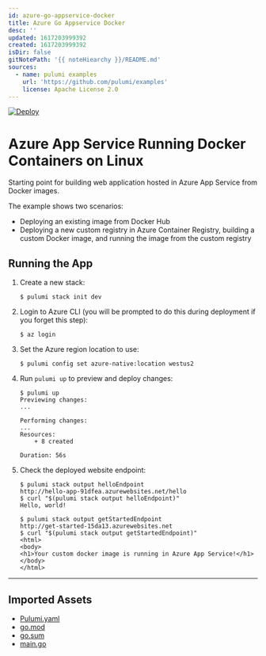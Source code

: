 ```yaml
---
id: azure-go-appservice-docker
title: Azure Go Appservice Docker
desc: ''
updated: 1617203999392
created: 1617203999392
isDir: false
gitNotePath: '{{ noteHiearchy }}/README.md'
sources:
  - name: pulumi examples
    url: 'https://github.com/pulumi/examples'
    license: Apache License 2.0
---
```

[![Deploy](https://get.pulumi.com/new/button.svg)](https://app.pulumi.com/new)

# Azure App Service Running Docker Containers on Linux

Starting point for building web application hosted in Azure App Service from Docker images.

The example shows two scenarios:

- Deploying an existing image from Docker Hub
- Deploying a new custom registry in Azure Container Registry, building a custom Docker image, and running the image from the custom registry

## Running the App

1. Create a new stack:

   ```
   $ pulumi stack init dev
   ```

2. Login to Azure CLI (you will be prompted to do this during deployment if you forget this step):

   ```
   $ az login
   ```

3. Set the Azure region location to use:

   ```
   $ pulumi config set azure-native:location westus2
   ```

4. Run `pulumi up` to preview and deploy changes:

   ```
   $ pulumi up
   Previewing changes:
   ...

   Performing changes:
   ...
   Resources:
       + 8 created

   Duration: 56s
   ```

5. Check the deployed website endpoint:

   ```
   $ pulumi stack output helloEndpoint
   http://hello-app-91dfea.azurewebsites.net/hello
   $ curl "$(pulumi stack output helloEndpoint)"
   Hello, world!

   $ pulumi stack output getStartedEndpoint
   http://get-started-15da13.azurewebsites.net
   $ curl "$(pulumi stack output getStartedEndpoint)"
   <html>
   <body>
   <h1>Your custom docker image is running in Azure App Service!</h1>
   </body>
   </html>
   ```

* * *

## Imported Assets

- [Pulumi.yaml](/assets/pulumi.yaml)
- [go.mod](/assets/go.mod)
- [go.sum](/assets/go.sum)
- [main.go](/assets/main.go)


